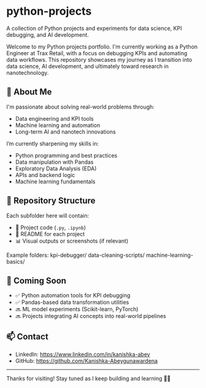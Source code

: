 # python-projects
A collection of Python projects and experiments for data science, KPI debugging, and AI development.

Welcome to my Python projects portfolio. I'm currently working as a Python Engineer at Trax Retail, with a focus on debugging KPIs and automating data workflows. This repository showcases my journey as I transition into data science, AI development, and ultimately toward research in nanotechnology.

## 🚀 About Me

I'm passionate about solving real-world problems through:
- Data engineering and KPI tools
- Machine learning and automation
- Long-term AI and nanotech innovations

I’m currently sharpening my skills in:
- Python programming and best practices
- Data manipulation with Pandas
- Exploratory Data Analysis (EDA)
- APIs and backend logic
- Machine learning fundamentals

## 📁 Repository Structure

Each subfolder here will contain:
- 📄 Project code (`.py`, `.ipynb`)
- 📑 README for each project
- 📊 Visual outputs or screenshots (if relevant)

Example folders:
kpi-debugger/
data-cleaning-scripts/
machine-learning-basics/


## 📌 Coming Soon

- ✅ Python automation tools for KPI debugging  
- ✅ Pandas-based data transformation utilities  
- 🔜 ML model experiments (Scikit-learn, PyTorch)  
- 🔜 Projects integrating AI concepts into real-world pipelines

## 📫 Contact

- LinkedIn: https://www.linkedin.com/in/kanishka-abey
- GitHub: https://github.com/Kanishka-Abeygunawardena

---

Thanks for visiting! Stay tuned as I keep building and learning 👨‍💻
